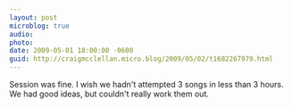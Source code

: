 ```yaml
---
layout: post
microblog: true
audio: 
photo: 
date: 2009-05-01 18:00:00 -0600
guid: http://craigmcclellan.micro.blog/2009/05/02/t1682267979.html
---
```

Session was fine.  I wish we hadn't attempted 3 songs in less than 3 hours.  We had good ideas, but couldn't really work them out.
